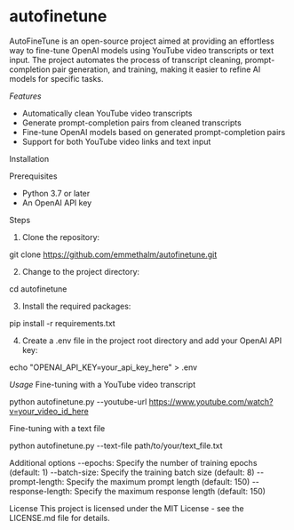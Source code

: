 # autofinetune
AutoFineTune is an open-source project aimed at providing an effortless way to fine-tune OpenAI models using YouTube video transcripts or text input. The project automates the process of transcript cleaning, prompt-completion pair generation, and training, making it easier to refine AI models for specific tasks.

*Features*
- Automatically clean YouTube video transcripts
- Generate prompt-completion pairs from cleaned transcripts
- Fine-tune OpenAI models based on generated prompt-completion pairs
- Support for both YouTube video links and text input

Installation

Prerequisites
- Python 3.7 or later
- An OpenAI API key

Steps
1. Clone the repository:

git clone https://github.com/emmethalm/autofinetune.git

2. Change to the project directory:

cd autofinetune

3. Install the required packages:

pip install -r requirements.txt

4. Create a .env file in the project root directory and add your OpenAI API key:

echo "OPENAI_API_KEY=your_api_key_here" > .env

*Usage*
Fine-tuning with a YouTube video transcript

python autofinetune.py --youtube-url https://www.youtube.com/watch?v=your_video_id_here

Fine-tuning with a text file

python autofinetune.py --text-file path/to/your/text_file.txt

Additional options
--epochs: Specify the number of training epochs (default: 1)
--batch-size: Specify the training batch size (default: 8)
--prompt-length: Specify the maximum prompt length (default: 150)
--response-length: Specify the maximum response length (default: 150)

License
This project is licensed under the MIT License - see the LICENSE.md file for details.
